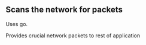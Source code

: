 ## Scans the network for packets

Uses go.

Provides crucial network packets to rest of application
